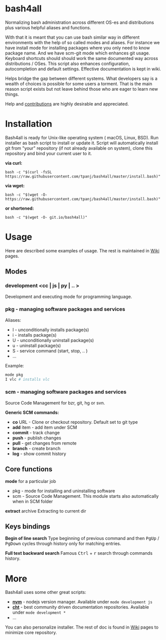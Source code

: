 # bash4all
Normalizing bash administration across different OS-es and distributions plus various helpful aliases and functions.

With that it is meant that you can use bash similar way in different environments 
with the help of so called modes and aliases.
For instance we have install mode for installing packages where
you only need to know package name.
And we have scm-git mode which enhances git usage.
Keyboard shortcuts should should work the same documented way across distributions / OSes.
This script also enhances configuration, autocompletion and default settings.
Effective documentation is kept in wiki.

Helps bridge the gap between different systems.
What developers say is a wealth of choices is possible for some users a torment.
That is the main reason script exists but not leave behind those who are eager to learn new things.

Help and [contributions](https://github.com/tpanj/bash4all/wiki/Contribute)
are highly desirable and appreciated.

# Installation
Bash4all is ready for Unix-like operating system ( macOS, Linux, BSD).
Run installer as bash script to install or update it.
Script will automatically install git from "your" repository 
(if not already available on system),
clone this repository and bind your current user to it.

**via curl:**

    bash -c "$(curl -fsSL https://raw.githubusercontent.com/tpanj/bash4all/master/install.bash)"

**via wget:**

    bash -c "$(wget -O- https://raw.githubusercontent.com/tpanj/bash4all/master/install.bash)"

**or shortened:**

    bash -c "$(wget -O- git.io/bash4all)"

# Usage
Here are described some examples of usage. The rest is maintained in [Wiki](https://github.com/tpanj/bash4all/wiki) pages.

## Modes
### development <cc | js | py | .. >
Development and executing mode for programming language.

### pkg - managing software packages and services
Aliases:
* I - unconditionally installs package(s)
* i - installs package(s)
* U - unconditionally uninstall package(s)
* u - uninstall package(s)
* S - service command (start, stop, .. )
* ...

Example:
```bash
mode pkg
I vlc # installs vlc
```
### scm - managing software packages and services
Source Code Management for bzr, git, hg or svn.

**Generic SCM commands:**
* **co** URL - Clone or checkout repository. Default set to git type
* **add** item - add item under SCM
* **commit** - track change
* **push** - publish changes
* **pull** - get changes from remote
* **branch** - create branch
* **log** - show commit history

## Core functions
**mode** for a particular job
* pkg -  mode for installing and uninstalling software
* scm - Source Code Management. This module starts also automatically when in SCM folder

**extract** archive
Extracting to current dir

## Keys bindings

**Begin of line search**
Type beginning of previous command and then <kbd>PgUp</kbd> / <kbd>PgDown</kbd>
cycles through history only for matching entries.

**Full text backward search**
Famous <kbd>Ctrl</kbd> + <kbd>r</kbd> search through commands history.

# More

Bash4all uses some other great scripts:
* **[nvm](https://github.com/nvm-sh/nvm)** - nodejs version manager. Available under `mode development js`
* **[cht](https://github.com/chubin/cheat.sh)** - best community driven documentation repositories. Available under `mode development *`
* ...

You can also personalize installer. The rest of doc is found in 
[Wiki](https://github.com/tpanj/bash4all/wiki) pages to minimize core repository.
